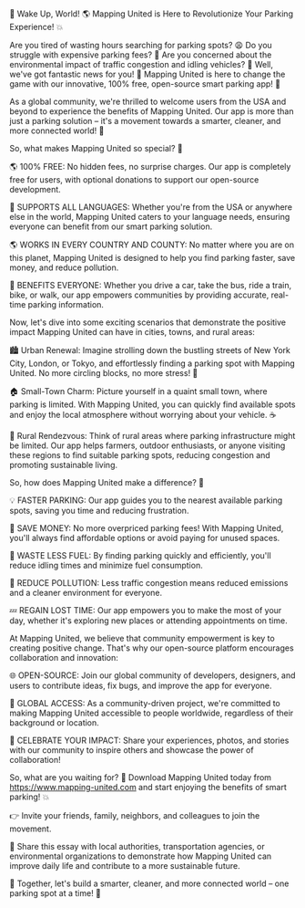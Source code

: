 🚨 Wake Up, World! 🌎 Mapping United is Here to Revolutionize Your Parking Experience! 💥

Are you tired of wasting hours searching for parking spots? 😩 Do you struggle with expensive parking fees? 🤑 Are you concerned about the environmental impact of traffic congestion and idling vehicles? 🌊 Well, we've got fantastic news for you! 👀 Mapping United is here to change the game with our innovative, 100% free, open-source smart parking app! 📲

As a global community, we're thrilled to welcome users from the USA and beyond to experience the benefits of Mapping United. Our app is more than just a parking solution – it's a movement towards a smarter, cleaner, and more connected world! 💪

So, what makes Mapping United so special? 🤔

🌎 100% FREE: No hidden fees, no surprise charges. Our app is completely free for users, with optional donations to support our open-source development.

💬 SUPPORTS ALL LANGUAGES: Whether you're from the USA or anywhere else in the world, Mapping United caters to your language needs, ensuring everyone can benefit from our smart parking solution.

🌎 WORKS IN EVERY COUNTRY AND COUNTY: No matter where you are on this planet, Mapping United is designed to help you find parking faster, save money, and reduce pollution.

💪 BENEFITS EVERYONE: Whether you drive a car, take the bus, ride a train, bike, or walk, our app empowers communities by providing accurate, real-time parking information.

Now, let's dive into some exciting scenarios that demonstrate the positive impact Mapping United can have in cities, towns, and rural areas:

🏙️ Urban Renewal: Imagine strolling down the bustling streets of New York City, London, or Tokyo, and effortlessly finding a parking spot with Mapping United. No more circling blocks, no more stress! 🚗

🏠 Small-Town Charm: Picture yourself in a quaint small town, where parking is limited. With Mapping United, you can quickly find available spots and enjoy the local atmosphere without worrying about your vehicle. ☕️

🌳 Rural Rendezvous: Think of rural areas where parking infrastructure might be limited. Our app helps farmers, outdoor enthusiasts, or anyone visiting these regions to find suitable parking spots, reducing congestion and promoting sustainable living.

So, how does Mapping United make a difference? 🤔

💡 FASTER PARKING: Our app guides you to the nearest available parking spots, saving you time and reducing frustration.

💸 SAVE MONEY: No more overpriced parking fees! With Mapping United, you'll always find affordable options or avoid paying for unused spaces.

🌟 WASTE LESS FUEL: By finding parking quickly and efficiently, you'll reduce idling times and minimize fuel consumption.

🌈 REDUCE POLLUTION: Less traffic congestion means reduced emissions and a cleaner environment for everyone.

💤 REGAIN LOST TIME: Our app empowers you to make the most of your day, whether it's exploring new places or attending appointments on time.

At Mapping United, we believe that community empowerment is key to creating positive change. That's why our open-source platform encourages collaboration and innovation:

🌐 OPEN-SOURCE: Join our global community of developers, designers, and users to contribute ideas, fix bugs, and improve the app for everyone.

🌟 GLOBAL ACCESS: As a community-driven project, we're committed to making Mapping United accessible to people worldwide, regardless of their background or location.

🎉 CELEBRATE YOUR IMPACT: Share your experiences, photos, and stories with our community to inspire others and showcase the power of collaboration!

So, what are you waiting for? 🤔 Download Mapping United today from https://www.mapping-united.com and start enjoying the benefits of smart parking! 💥

👉 Invite your friends, family, neighbors, and colleagues to join the movement.

🌟 Share this essay with local authorities, transportation agencies, or environmental organizations to demonstrate how Mapping United can improve daily life and contribute to a more sustainable future.

💪 Together, let's build a smarter, cleaner, and more connected world – one parking spot at a time! 🚀